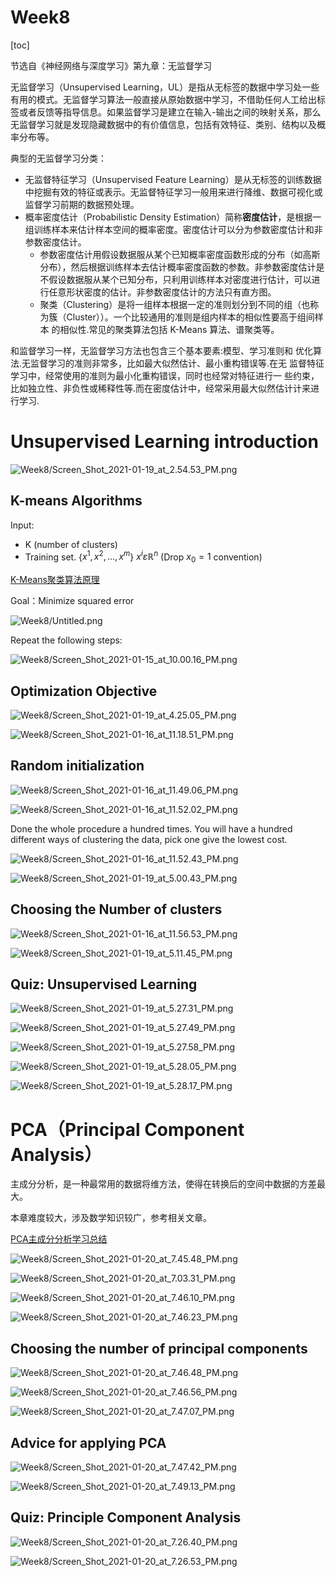 # Week8 

[toc]

节选自《神经网络与深度学习》第九章：无监督学习

无监督学习（Unsupervised Learning，UL）是指从无标签的数据中学习处一些有用的模式。无监督学习算法一般直接从原始数据中学习，不借助任何人工给出标签或者反馈等指导信息。如果监督学习是建立在输入-输出之间的映射关系，那么无监督学习就是发现隐藏数据中的有价值信息，包括有效特征、类别、结构以及概率分布等。

典型的无监督学习分类：

- 无监督特征学习（Unsupervised Feature Learning）是从无标签的训练数据中挖掘有效的特征或表示。无监督特征学习一般用来进行降维、数据可视化或监督学习前期的数据预处理。
- 概率密度估计（Probabilistic Density Estimation）简称**密度估计**，是根据一组训练样本来估计样本空间的概率密度。密度估计可以分为参数密度估计和非参数密度估计。
    - 参数密度估计用假设数据服从某个已知概率密度函数形成的分布（如高斯分布），然后根据训练样本去估计概率密度函数的参数。非参数密度估计是不假设数据服从某个已知分布，只利用训练样本对密度进行估计，可以进行任意形状密度的估计。非参数密度估计的方法只有直方图。
    - 聚类（Clustering）是将一组样本根据一定的准则划分到不同的组（也称为簇（Cluster））。一个比较通用的准则是组内样本的相似性要高于组间样本 的相似性.常见的聚类算法包括 K-Means 算法、谱聚类等。

和监督学习一样，无监督学习方法也包含三个基本要素:模型、学习准则和 优化算法.无监督学习的准则非常多，比如最大似然估计、最小重构错误等.在无 监督特征学习中，经常使用的准则为最小化重构错误，同时也经常对特征进行一 些约束，比如独立性、非负性或稀释性等.而在密度估计中，经常采用最大似然估计计来进行学习.

# Unsupervised Learning introduction

![Week8/Screen_Shot_2021-01-19_at_2.54.53_PM.png](Week8/Screen_Shot_2021-01-19_at_2.54.53_PM.png)

## K-means Algorithms

Input:

- K (number of clusters)
- Training set. {$x^{1},x^{2},...,x^{m}$}    $x^{i} \varepsilon  \mathbb{R}^{n}$ (Drop $x_{0} = 1$  convention)

[K-Means聚类算法原理](https://www.cnblogs.com/pinard/p/6164214.html)

Goal：Minimize squared error

![Week8/Untitled.png](Week8/Untitled.png)

Repeat the following steps:

![Week8/Screen_Shot_2021-01-15_at_10.00.16_PM.png](Week8/Screen_Shot_2021-01-15_at_10.00.16_PM.png)

## Optimization Objective

![Week8/Screen_Shot_2021-01-19_at_4.25.05_PM.png](Week8/Screen_Shot_2021-01-19_at_4.25.05_PM.png)

![Week8/Screen_Shot_2021-01-16_at_11.18.51_PM.png](Week8/Screen_Shot_2021-01-16_at_11.18.51_PM.png)

## Random initialization

![Week8/Screen_Shot_2021-01-16_at_11.49.06_PM.png](Week8/Screen_Shot_2021-01-16_at_11.49.06_PM.png)

![Week8/Screen_Shot_2021-01-16_at_11.52.02_PM.png](Week8/Screen_Shot_2021-01-16_at_11.52.02_PM.png)

Done the whole procedure a hundred times. You will have a hundred different ways of clustering the data, pick one give the lowest cost.

![Week8/Screen_Shot_2021-01-16_at_11.52.43_PM.png](Week8/Screen_Shot_2021-01-16_at_11.52.43_PM.png)

![Week8/Screen_Shot_2021-01-19_at_5.00.43_PM.png](Week8/Screen_Shot_2021-01-19_at_5.00.43_PM.png)

## Choosing the Number of clusters

![Week8/Screen_Shot_2021-01-16_at_11.56.53_PM.png](Week8/Screen_Shot_2021-01-16_at_11.56.53_PM.png)

![Week8/Screen_Shot_2021-01-19_at_5.11.45_PM.png](Week8/Screen_Shot_2021-01-19_at_5.11.45_PM.png)

## Quiz: Unsupervised Learning

![Week8/Screen_Shot_2021-01-19_at_5.27.31_PM.png](Week8/Screen_Shot_2021-01-19_at_5.27.31_PM.png)

![Week8/Screen_Shot_2021-01-19_at_5.27.49_PM.png](Week8/Screen_Shot_2021-01-19_at_5.27.49_PM.png)

![Week8/Screen_Shot_2021-01-19_at_5.27.58_PM.png](Week8/Screen_Shot_2021-01-19_at_5.27.58_PM.png)

![Week8/Screen_Shot_2021-01-19_at_5.28.05_PM.png](Week8/Screen_Shot_2021-01-19_at_5.28.05_PM.png)

![Week8/Screen_Shot_2021-01-19_at_5.28.17_PM.png](Week8/Screen_Shot_2021-01-19_at_5.28.17_PM.png)

# PCA（Principal Component Analysis）

主成分分析，是一种最常用的数据将维方法，使得在转换后的空间中数据的方差最大。

本章难度较大，涉及数学知识较广，参考相关文章。

[PCA主成分分析学习总结](https://zhuanlan.zhihu.com/p/32412043)

![Week8/Screen_Shot_2021-01-20_at_7.45.48_PM.png](Week8/Screen_Shot_2021-01-20_at_7.45.48_PM.png)

![Week8/Screen_Shot_2021-01-20_at_7.03.31_PM.png](Week8/Screen_Shot_2021-01-20_at_7.03.31_PM.png)

![Week8/Screen_Shot_2021-01-20_at_7.46.10_PM.png](Week8/Screen_Shot_2021-01-20_at_7.46.10_PM.png)

![Week8/Screen_Shot_2021-01-20_at_7.46.23_PM.png](Week8/Screen_Shot_2021-01-20_at_7.46.23_PM.png)

## Choosing the number of principal components

![Week8/Screen_Shot_2021-01-20_at_7.46.48_PM.png](Week8/Screen_Shot_2021-01-20_at_7.46.48_PM.png)

![Week8/Screen_Shot_2021-01-20_at_7.46.56_PM.png](Week8/Screen_Shot_2021-01-20_at_7.46.56_PM.png)

![Week8/Screen_Shot_2021-01-20_at_7.47.07_PM.png](Week8/Screen_Shot_2021-01-20_at_7.47.07_PM.png)

## Advice for applying PCA

![Week8/Screen_Shot_2021-01-20_at_7.47.42_PM.png](Week8/Screen_Shot_2021-01-20_at_7.47.42_PM.png)

![Week8/Screen_Shot_2021-01-20_at_7.49.13_PM.png](Week8/Screen_Shot_2021-01-20_at_7.49.13_PM.png)

## Quiz: Principle Component Analysis

![Week8/Screen_Shot_2021-01-20_at_7.26.40_PM.png](Week8/Screen_Shot_2021-01-20_at_7.26.40_PM.png)

![Week8/Screen_Shot_2021-01-20_at_7.26.53_PM.png](Week8/Screen_Shot_2021-01-20_at_7.26.53_PM.png)